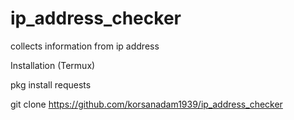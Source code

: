 # ip_address_checker

collects information from ip address


Installation (Termux)



pkg install requests

git clone https://github.com/korsanadam1939/ip_address_checker
